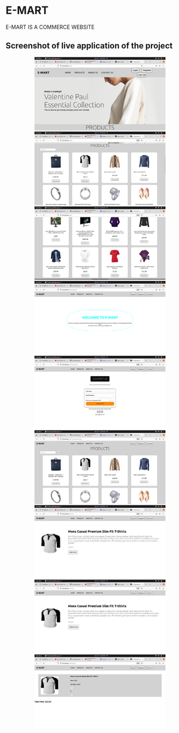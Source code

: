 # E-MART
E-MART IS A COMMERCE WEBSITE 


## Screenshot of live application of the project

<p align="center">
  <img src="https://github.com/prateeeksagar/E-MART/blob/main/emart%20screenshot%20for%20readme.md/Screenshot%20from%202023-04-21%2011-25-24.png" width="350" title="hover text">
  
   <img src="https://github.com/prateeeksagar/E-MART/blob/main/emart%20screenshot%20for%20readme.md/Screenshot%20from%202023-04-21%2011-25-38.png" width="350" title="hover text">
  
 <img src="https://github.com/prateeeksagar/E-MART/blob/main/emart%20screenshot%20for%20readme.md/Screenshot%20from%202023-04-21%2011-25-43.png" width="350" title="hover text">
  
 <img src="https://github.com/prateeeksagar/E-MART/blob/main/emart%20screenshot%20for%20readme.md/Screenshot%20from%202023-04-21%2011-25-51.png" width="350" title="hover text">
  
 <img src="https://github.com/prateeeksagar/E-MART/blob/main/emart%20screenshot%20for%20readme.md/Screenshot%20from%202023-04-21%2011-25-53.png" width="350" title="hover text">
  
 <img src="https://github.com/prateeeksagar/E-MART/blob/main/emart%20screenshot%20for%20readme.md/Screenshot%20from%202023-04-21%2011-25-57.png" width="350" title="hover text">
  
 <img src="https://github.com/prateeeksagar/E-MART/blob/main/emart%20screenshot%20for%20readme.md/Screenshot%20from%202023-04-21%2011-26-04.png" width="350" title="hover text">
  
   <img src="https://github.com/prateeeksagar/E-MART/blob/main/emart%20screenshot%20for%20readme.md/Screenshot%20from%202023-04-21%2011-26-07.png" width="350" title="hover text">
  
   <img src="https://github.com/prateeeksagar/E-MART/blob/main/emart%20screenshot%20for%20readme.md/Screenshot%20from%202023-04-21%2011-26-12.png" width="350" title="hover text">
</p>
